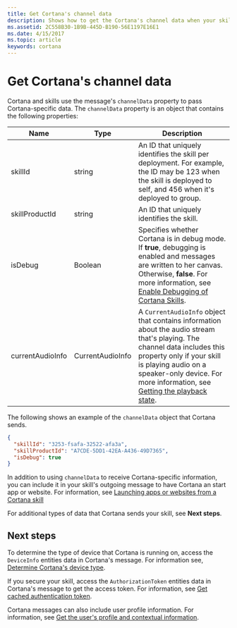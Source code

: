 ```yaml
---
title: Get Cortana's channel data
description: Shows how to get the Cortana's channel data when your skill runs.
ms.assetid: 2C558B30-1B9B-445D-B190-56E1197E16E1
ms.date: 4/15/2017
ms.topic: article
keywords: cortana
---
```



# Get Cortana's channel data

Cortana and skills use the message's `channelData` property to pass Cortana-specific data. The `channelData` property is an object that contains the following properties: 

<!-- Verify whether all messages include skillId or just the first -->

| Name | Type | Description |
|-|-|-|
| skillId | string  | An ID that uniquely identifies the skill per deployment. For example, the ID may be 123 when the skill is deployed to self, and 456 when it's deployed to group. |
| skillProductId | string  | An ID that uniquely identifies the skill.  |
| isDebug | Boolean  | Specifies whether Cortana is in debug mode. If **true**, debugging is enabled and messages are written to her canvas. Otherwise, **false**. For more information, see [Enable Debugging of Cortana Skills](test-debug.md#enable-debugging-in-cortana). |
| currentAudioInfo | CurrentAudioInfo | A `CurrentAudioInfo` object that contains information about the audio stream that's playing. The channel data includes this property only if your skill is playing audio on a speaker-only device. For more information, see [Getting the playback state](audio-streaming.md#getting-the-playback-state).

The following shows an example of the `channelData` object that Cortana sends.

```json
{
  "skillId": "3253-fsafa-32522-afa3a",
  "skillProductId": "A7CDE-5DD1-42EA-A436-49D7365",
  "isDebug": true
}
```

In addition to using `channelData` to receive Cortana-specific information, you can include it in your skill's outgoing message to have Cortana an start app or website. For information, see [Launching apps or websites from a Cortana skill](launch-apps-from-skills.md)


For additional types of data that Cortana sends your skill, see **Next steps**.


## Next steps

To determine the type of device that Cortana is running on, access the `DeviceInfo` entities data in Cortana's message. For information see, [Determine Cortana's device type](cortana-device-type.md).

If you secure your skill, access the `AuthorizationToken` entities data in Cortana's message to get the access token. For information, see [Get cached authentication token](authentication.md).

Cortana messages can also include user profile information. For information, see [Get the user's profile and contextual information](get-user-profile-context.md).